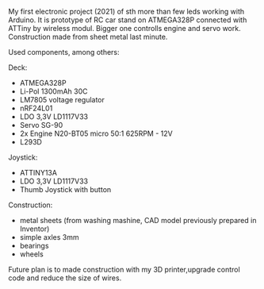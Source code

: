 My first electronic project (2021) of sth more than few leds working with Arduino. It is prototype of RC car stand on ATMEGA328P connected with ATTiny by wireless modul. 
Bigger one controlls engine and servo work. Construction made from sheet metal last minute. 

Used components, among others:

Deck:
  - ATMEGA328P
  - Li-Pol 1300mAh 30C
  - LM7805 voltage regulator
  - nRF24L01
  - LDO 3,3V LD1117V33
  - Servo SG-90
  - 2x Engine N20-BT05 micro 50:1 625RPM - 12V
  - L293D

Joystick:
  - ATTINY13A
  - LDO 3,3V LD1117V33
  - Thumb Joystick with button

Construction:
  - metal sheets (from washing mashine, CAD model previously prepared in Inventor)
  - simple axles 3mm
  - bearings
  - wheels

Future plan is to made construction with my 3D printer,upgrade control code and reduce the size of wires. 
